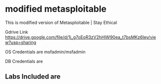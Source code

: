 # modified metasploitable
This is modified version of Metasploitable | Stay Ethical

Gdrive Link
https://drive.google.com/file/d/1j_g7oEoR3zV2hHlW90ea_t7bsMKz6Iey/view?usp=sharing

OS Credentials are  msfadmin/msfadmin

DB Credentials are 

## Labs Included are
